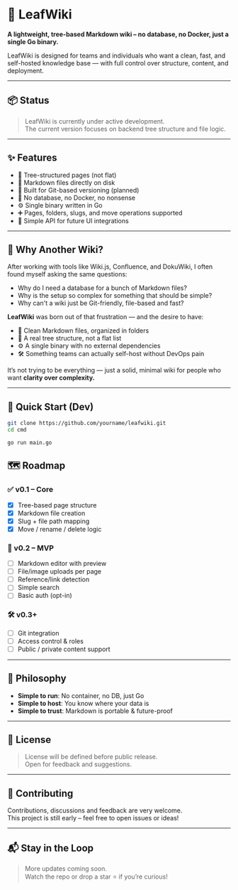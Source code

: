 # 🌿 LeafWiki

**A lightweight, tree-based Markdown wiki – no database, no Docker, just a single Go binary.**

LeafWiki is designed for teams and individuals who want a clean, fast, and self-hosted knowledge base — with full control over structure, content, and deployment.

---

## 📦 Status

> LeafWiki is currently under active development.  
The current version focuses on backend tree structure and file logic.

---

## ✨ Features

- 📁 Tree-structured pages (not flat)
- 📝 Markdown files directly on disk
- 🔄 Built for Git-based versioning (planned)
- 🚫 No database, no Docker, no nonsense
- ⚙️ Single binary written in Go
- ➕ Pages, folders, slugs, and move operations supported
- 🧠 Simple API for future UI integrations

---

## 💭 Why Another Wiki?

After working with tools like Wiki.js, Confluence, and DokuWiki, I often found myself asking the same questions:

- Why do I need a database for a bunch of Markdown files?
- Why is the setup so complex for something that should be simple?
- Why can't a wiki just be Git-friendly, file-based and fast?

**LeafWiki** was born out of that frustration — and the desire to have:

- 🧾 Clean Markdown files, organized in folders
- 🧠 A real tree structure, not a flat list
- ⚙️ A single binary with no external dependencies
- 🛠️ Something teams can actually self-host without DevOps pain

It’s not trying to be everything — just a solid, minimal wiki for people who want **clarity over complexity.**

---

## 🚀 Quick Start (Dev)

```bash
git clone https://github.com/yourname/leafwiki.git
cd cmd

go run main.go
```

## 🗺️ Roadmap

### ✅ v0.1 – Core
- [x] Tree-based page structure
- [x] Markdown file creation
- [x] Slug + file path mapping
- [x] Move / rename / delete logic

### 🧪 v0.2 – MVP
- [ ] Markdown editor with preview
- [ ] File/image uploads per page
- [ ] Reference/link detection
- [ ] Simple search
- [ ] Basic auth (opt-in)

### 🛠️ v0.3+
- [ ] Git integration
- [ ] Access control & roles
- [ ] Public / private content support

---

## 🧠 Philosophy

- **Simple to run**: No container, no DB, just Go
- **Simple to host**: You know where your data is
- **Simple to trust**: Markdown is portable & future-proof

---

## 📄 License

> License will be defined before public release.  
> Open for feedback and suggestions.

---

## 🙋 Contributing

Contributions, discussions and feedback are very welcome.  
This project is still early – feel free to open issues or ideas!

---

## 📬 Stay in the Loop

> More updates coming soon.  
> Watch the repo or drop a star ⭐ if you’re curious!